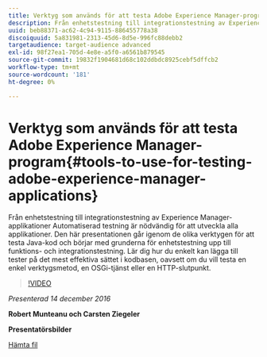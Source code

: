 ```yaml
---
title: Verktyg som används för att testa Adobe Experience Manager-program
description: Från enhetstestning till integrationstestning av Experience Manager-applikationer Automatiserad testning är nödvändig för att utveckla alla applikationer. Den här presentationen går igenom de olika verktygen för att testa Java-kod och börjar med grunderna för enhetstestning upp till funktions- och integrationstestning. Lär dig hur du enkelt kan lägga till tester på det mest effektiva sättet i kodbasen, oavsett om du vill testa en enkel verktygsmetod, en OSGi-tjänst eller en HTTP-slutpunkt.
uuid: beb88371-ac62-4c94-9115-886455778a38
discoiquuid: 5a831981-2313-45d6-8d5e-996fc88debb2
targetaudience: target-audience advanced
exl-id: 98f27ea1-705d-4e8e-a5f0-a6561b879545
source-git-commit: 19832f1904681d68c102ddbdc8925cebf5dffcb2
workflow-type: tm+mt
source-wordcount: '181'
ht-degree: 0%

---
```


# Verktyg som används för att testa Adobe Experience Manager-program{#tools-to-use-for-testing-adobe-experience-manager-applications}

Från enhetstestning till integrationstestning av Experience Manager-applikationer Automatiserad testning är nödvändig för att utveckla alla applikationer. Den här presentationen går igenom de olika verktygen för att testa Java-kod och börjar med grunderna för enhetstestning upp till funktions- och integrationstestning. Lär dig hur du enkelt kan lägga till tester på det mest effektiva sättet i kodbasen, oavsett om du vill testa en enkel verktygsmetod, en OSGi-tjänst eller en HTTP-slutpunkt.

>[!VIDEO](https://video.tv.adobe.com/v/19302/?quality=9)

*Presenterad 14 december 2016*

**Robert Munteanu och Carsten Ziegeler**

**Presentatörsbilder**

[Hämta fil](assets/aem-gems-tools-for-testing-12-14-16.pdf)
<!--
[Get back to the Overview](https://helpx.adobe.com/experience-manager/kt/eseminars/gems/aem-index.html)
-->
